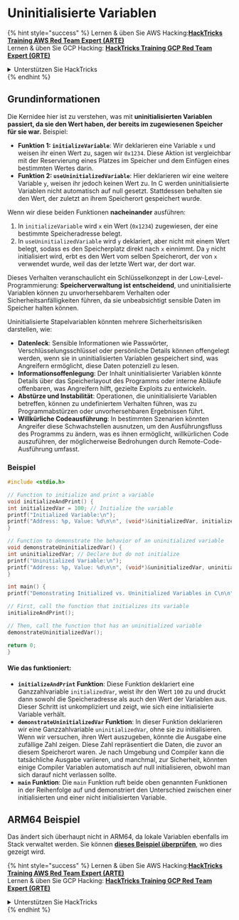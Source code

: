 # Uninitialisierte Variablen

{% hint style="success" %}
Lernen & üben Sie AWS Hacking:<img src="/.gitbook/assets/arte.png" alt="" data-size="line">[**HackTricks Training AWS Red Team Expert (ARTE)**](https://training.hacktricks.xyz/courses/arte)<img src="/.gitbook/assets/arte.png" alt="" data-size="line">\
Lernen & üben Sie GCP Hacking: <img src="/.gitbook/assets/grte.png" alt="" data-size="line">[**HackTricks Training GCP Red Team Expert (GRTE)**<img src="/.gitbook/assets/grte.png" alt="" data-size="line">](https://training.hacktricks.xyz/courses/grte)

<details>

<summary>Unterstützen Sie HackTricks</summary>

* Überprüfen Sie die [**Abonnementpläne**](https://github.com/sponsors/carlospolop)!
* **Treten Sie der** 💬 [**Discord-Gruppe**](https://discord.gg/hRep4RUj7f) oder der [**Telegram-Gruppe**](https://t.me/peass) bei oder **folgen** Sie uns auf **Twitter** 🐦 [**@hacktricks\_live**](https://twitter.com/hacktricks\_live)**.**
* **Teilen Sie Hacking-Tricks, indem Sie PRs an die** [**HackTricks**](https://github.com/carlospolop/hacktricks) und [**HackTricks Cloud**](https://github.com/carlospolop/hacktricks-cloud) GitHub-Repos senden.

</details>
{% endhint %}

## Grundinformationen

Die Kernidee hier ist zu verstehen, was mit **uninitialisierten Variablen passiert, da sie den Wert haben, der bereits im zugewiesenen Speicher für sie war.** Beispiel:

* **Funktion 1: `initializeVariable`**: Wir deklarieren eine Variable `x` und weisen ihr einen Wert zu, sagen wir `0x1234`. Diese Aktion ist vergleichbar mit der Reservierung eines Platzes im Speicher und dem Einfügen eines bestimmten Wertes darin.
* **Funktion 2: `useUninitializedVariable`**: Hier deklarieren wir eine weitere Variable `y`, weisen ihr jedoch keinen Wert zu. In C werden uninitialisierte Variablen nicht automatisch auf null gesetzt. Stattdessen behalten sie den Wert, der zuletzt an ihrem Speicherort gespeichert wurde.

Wenn wir diese beiden Funktionen **nacheinander** ausführen:

1. In `initializeVariable` wird `x` ein Wert (`0x1234`) zugewiesen, der eine bestimmte Speicheradresse belegt.
2. In `useUninitializedVariable` wird `y` deklariert, aber nicht mit einem Wert belegt, sodass es den Speicherplatz direkt nach `x` einnimmt. Da `y` nicht initialisiert wird, erbt es den Wert vom selben Speicherort, der von `x` verwendet wurde, weil das der letzte Wert war, der dort war.

Dieses Verhalten veranschaulicht ein Schlüsselkonzept in der Low-Level-Programmierung: **Speicherverwaltung ist entscheidend**, und uninitialisierte Variablen können zu unvorhersehbarem Verhalten oder Sicherheitsanfälligkeiten führen, da sie unbeabsichtigt sensible Daten im Speicher halten können.

Uninitialisierte Stapelvariablen könnten mehrere Sicherheitsrisiken darstellen, wie:

* **Datenleck**: Sensible Informationen wie Passwörter, Verschlüsselungsschlüssel oder persönliche Details können offengelegt werden, wenn sie in uninitialisierten Variablen gespeichert sind, was Angreifern ermöglicht, diese Daten potenziell zu lesen.
* **Informationsoffenlegung**: Der Inhalt uninitialisierter Variablen könnte Details über das Speicherlayout des Programms oder interne Abläufe offenbaren, was Angreifern hilft, gezielte Exploits zu entwickeln.
* **Abstürze und Instabilität**: Operationen, die uninitialisierte Variablen betreffen, können zu undefiniertem Verhalten führen, was zu Programmabstürzen oder unvorhersehbaren Ergebnissen führt.
* **Willkürliche Codeausführung**: In bestimmten Szenarien könnten Angreifer diese Schwachstellen ausnutzen, um den Ausführungsfluss des Programms zu ändern, was es ihnen ermöglicht, willkürlichen Code auszuführen, der möglicherweise Bedrohungen durch Remote-Code-Ausführung umfasst.

### Beispiel
```c
#include <stdio.h>

// Function to initialize and print a variable
void initializeAndPrint() {
int initializedVar = 100; // Initialize the variable
printf("Initialized Variable:\n");
printf("Address: %p, Value: %d\n\n", (void*)&initializedVar, initializedVar);
}

// Function to demonstrate the behavior of an uninitialized variable
void demonstrateUninitializedVar() {
int uninitializedVar; // Declare but do not initialize
printf("Uninitialized Variable:\n");
printf("Address: %p, Value: %d\n\n", (void*)&uninitializedVar, uninitializedVar);
}

int main() {
printf("Demonstrating Initialized vs. Uninitialized Variables in C\n\n");

// First, call the function that initializes its variable
initializeAndPrint();

// Then, call the function that has an uninitialized variable
demonstrateUninitializedVar();

return 0;
}
```
#### Wie das funktioniert:

* **`initializeAndPrint` Funktion**: Diese Funktion deklariert eine Ganzzahlvariable `initializedVar`, weist ihr den Wert `100` zu und druckt dann sowohl die Speicheradresse als auch den Wert der Variablen aus. Dieser Schritt ist unkompliziert und zeigt, wie sich eine initialisierte Variable verhält.
* **`demonstrateUninitializedVar` Funktion**: In dieser Funktion deklarieren wir eine Ganzzahlvariable `uninitializedVar`, ohne sie zu initialisieren. Wenn wir versuchen, ihren Wert auszugeben, könnte die Ausgabe eine zufällige Zahl zeigen. Diese Zahl repräsentiert die Daten, die zuvor an diesem Speicherort waren. Je nach Umgebung und Compiler kann die tatsächliche Ausgabe variieren, und manchmal, zur Sicherheit, könnten einige Compiler Variablen automatisch auf null initialisieren, obwohl man sich darauf nicht verlassen sollte.
* **`main` Funktion**: Die `main` Funktion ruft beide oben genannten Funktionen in der Reihenfolge auf und demonstriert den Unterschied zwischen einer initialisierten und einer nicht initialisierten Variable.

## ARM64 Beispiel

Das ändert sich überhaupt nicht in ARM64, da lokale Variablen ebenfalls im Stack verwaltet werden. Sie können [**dieses Beispiel überprüfen**](https://8ksec.io/arm64-reversing-and-exploitation-part-6-exploiting-an-uninitialized-stack-variable-vulnerability/), wo dies gezeigt wird.

{% hint style="success" %}
Lernen & üben Sie AWS Hacking:<img src="/.gitbook/assets/arte.png" alt="" data-size="line">[**HackTricks Training AWS Red Team Expert (ARTE)**](https://training.hacktricks.xyz/courses/arte)<img src="/.gitbook/assets/arte.png" alt="" data-size="line">\
Lernen & üben Sie GCP Hacking: <img src="/.gitbook/assets/grte.png" alt="" data-size="line">[**HackTricks Training GCP Red Team Expert (GRTE)**<img src="/.gitbook/assets/grte.png" alt="" data-size="line">](https://training.hacktricks.xyz/courses/grte)

<details>

<summary>Unterstützen Sie HackTricks</summary>

* Überprüfen Sie die [**Abonnementpläne**](https://github.com/sponsors/carlospolop)!
* **Treten Sie der** 💬 [**Discord-Gruppe**](https://discord.gg/hRep4RUj7f) oder der [**Telegram-Gruppe**](https://t.me/peass) bei oder **folgen** Sie uns auf **Twitter** 🐦 [**@hacktricks\_live**](https://twitter.com/hacktricks\_live)**.**
* **Teilen Sie Hacking-Tricks, indem Sie PRs an die** [**HackTricks**](https://github.com/carlospolop/hacktricks) und [**HackTricks Cloud**](https://github.com/carlospolop/hacktricks-cloud) GitHub-Repos senden.

</details>
{% endhint %}

